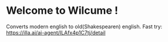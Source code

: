 # Welcome to Wilcume !
Converts modern english to old(Shakespearen) english.
Fast try: https://illa.ai/ai-agent/ILAfx4p1C7tj/detail
